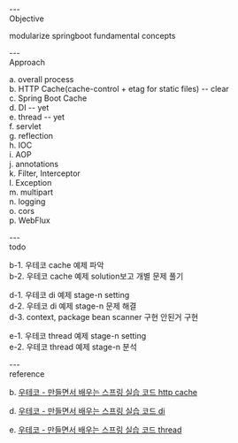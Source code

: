 ---\
Objective

modularize springboot fundamental concepts

---\
Approach

a. overall process\
b. HTTP Cache(cache-control + etag for static files) -- clear\
c. Spring Boot Cache\
d. DI -- yet\
e. thread -- yet\
f. servlet\
g. reflection\
h. IOC\
i. AOP\
j. annotations\
k. Filter, Interceptor\
l. Exception\
m. multipart\
n. logging\
o. cors\
p. WebFlux


---\
todo

b-1. 우테코 cache 예제 파악\
b-2. 우테코 cache 예제 solution보고 개별 문제 풀기

d-1. 우테코 di 예제 stage-n setting\
d-2. 우테코 di 예제 stage-n 문제 해결\
d-3. context, package bean scanner 구현 안된거 구현

e-1. 우테코 thread 예제 stage-n setting\
e-2. 우테코 thread 예제 stage-n 분석

---\
reference

b. [우테코 - 만들면서 배우는 스프링 실습 코드 http cache](https://github.com/woowacourse/jwp-hands-on)

d. [우테코 - 만들면서 배우는 스프링 실습 코드 di](https://github.com/woowacourse/jwp-hands-on)

e. [우테코 - 만들면서 배우는 스프링 실습 코드 thread](https://github.com/woowacourse/jwp-hands-on)